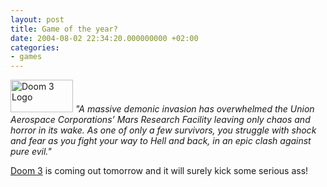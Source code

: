 ```yaml
---
layout: post
title: Game of the year?
date: 2004-08-02 22:34:20.000000000 +02:00
categories:
- games
---
```

<img src="https://content.rusiczki.net/blogpics/doom_3.jpg" width="100" height="52" border="0" class="postimage" alt="Doom 3 Logo" /> <i>"A massive demonic invasion has overwhelmed the Union Aerospace Corporations&rsquo; Mars Research Facility leaving only chaos and horror in its wake. As one of only a few survivors, you struggle with shock and fear as you fight your way to Hell and back, in an epic clash against pure evil."</i>

<a href="http://www.doom3.com">Doom 3</a> is coming out tomorrow and it will surely kick some serious ass!
